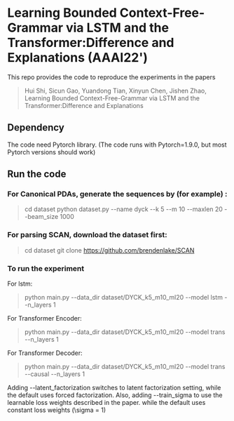 # Learning Bounded Context-Free-Grammar via LSTM and the Transformer:Difference and Explanations (AAAI22')

This repo provides the code to reproduce the experiments in the papers

>Hui Shi, Sicun Gao, Yuandong Tian, Xinyun Chen, Jishen Zhao, Learning Bounded Context-Free-Grammar via LSTM and the Transformer:Difference and Explanations

## Dependency

The code need Pytorch library. (The code runs with Pytorch=1.9.0, but most Pytorch versions should work)

## Run the code

### For Canonical PDAs, generate the sequences by (for example) :

> cd dataset
> python dataset.py --name dyck --k 5 --m 10 --maxlen 20 --beam_size 1000

### For parsing SCAN, download the dataset first:
> cd dataset
> git clone https://github.com/brendenlake/SCAN

### To run the experiment 
For lstm: 

> python main.py --data_dir dataset/DYCK_k5_m10_ml20 --model lstm --n_layers 1 

For Transformer Encoder:

> python main.py --data_dir dataset/DYCK_k5_m10_ml20 --model trans --n_layers 1

For Transformer Decoder:

> python main.py --data_dir dataset/DYCK_k5_m10_ml20 --model trans --causal --n_layers 1

Adding --latent_factorization switches to latent factorization setting, while the default uses forced factorization. 
Also, adding --train_sigma to use the learnable loss weights described in the paper. while the default uses constant
loss weights (\sigma = 1)
